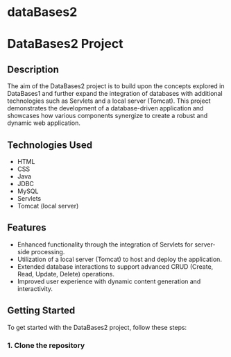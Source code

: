 
# dataBases2
# DataBases2 Project

## Description
The aim of the DataBases2 project is to build upon the concepts explored in DataBases1 and further expand the integration of databases with additional technologies such as Servlets and a local server (Tomcat). This project demonstrates the development of a database-driven application and showcases how various components synergize to create a robust and dynamic web application.

## Technologies Used
- HTML
- CSS
- Java
- JDBC
- MySQL
- Servlets
- Tomcat (local server)

## Features
- Enhanced functionality through the integration of Servlets for server-side processing.
- Utilization of a local server (Tomcat) to host and deploy the application.
- Extended database interactions to support advanced CRUD (Create, Read, Update, Delete) operations.
- Improved user experience with dynamic content generation and interactivity.

## Getting Started
To get started with the DataBases2 project, follow these steps:

### 1. Clone the repository

